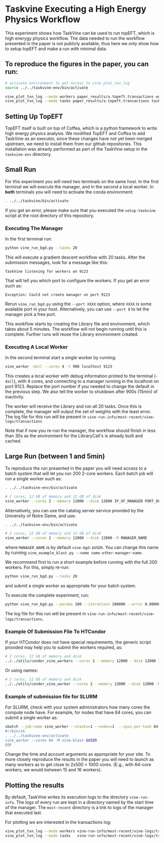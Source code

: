 
# Taskvine Executing a High Energy Physics Workflow

This experiment shows how TaskVine can be used to run topEFT, which is high
enerygy physics workflow. The data needed to run the workflow presented in the
paper is not publicly available, thus here we only show how to setup topEFT and
make a run with minimal data.


## To reproduce the figures in the paper, you can run:

```sh
# activate environment to get access to vine_plot_txn_log
source ../../taskvine-env/bin/activate

vine_plot_txn_log --mode workers paper_results/a.topeft.transactions workers.pdf
vine_plot_txn_log --mode tasks paper_results/a.topeft.transactions tasks.pdf
```

## Setting Up TopEFT

TopEFT itself is built on top of Coffea, which is a python framework to write
high energy physics analysis. We modified TopEFT and Coffea to add TaskVine as
an executor, since these changes have not yet been merged upstream, we need to
install them from our github repositories. This installation was already
performed as part of the TaskVine setup in the `taskvine-env` directory.


## Small Run

For this experiment you will need two terminals on the same host. In the first
terminal we will execute the manager, and in the second a local worker. In **both**
terminals you will need to activate the conda environment:

```sh
. ../../taskvine/bin/activate
```

If you get an error, please make sure that you executed the `setup-taskvine`
script at the root directory of this repository.


### Executing The Manager


In the first terminal run:

```sh
python vine_run_bgd.py --tasks 20
```

This will execute a gradient descent workflow with 20 tasks. After the
submission messages, look for a message like this:


```text
TaskVine listening for workers on 9123
```
That will tell you which port to configure the workers. If you get an error such as:

```text
Exception: Could not create manager on port 9123
```

Rerun `vine_run_bgd.py` using the `--port XXXX` option, where `XXXX` is
some available port in your host. Alternatively, you can use `--port 0` to let
the manager pick a free port.


This workflow starts by creating the Library file and environment, which takes about 5
minutes. The workflow will not begin running until this is complete. Further
runs will reuse the Library environment created.

### Executing A Local Worker

In the second terminal start a single worker by running:

```sh
vine_worker -dall --cores 4 -t 900 localhost 9123
```

This creates a local worker with debug information printed to the terminal
(`-dall`), with 4 cores, and connecting to a manager running in the localhost
on port 9123. Replace the port number if you needed to change the default in
the previous step. We also tell the worker to shutdown after 900s (15min) of inactivity.

The worker will receive the Library and run all 20 tasks. Once this is
complete, the manager will output the set of weights with the least error. The
log file for this run will be present in
`vine-run-info/most-recent/vine-logs/transactions`

Note that if now you re-run the manager, the workflow should finish in less
than 30s as the environment for the LibraryCall's is already built and cached.


## Large Run (between 1 and 5min)

To reproduce the run presented in the paper you will need access to a batch
system that will let you run 200 2-core workers. Each batch job will run a
single worker such as:

```sh
. ../../taskvine-env/bin/activate

# 2 cores, 12 GB of memory and 12 GB of disk
vine_worker --cores 2 --memory 12000 --disk 12000 IP_OF_MANAGER PORT_OF_MANAGER
```

Alternatively, you can use the catalog server service provided by the
University of Notre Dame, and use:

```sh
. ../../taskvine-env/bin/activate

# 2 cores, 12 GB of memory and 12 GB of disk
vine_worker --cores 2 --memory 12000 --disk 12000 -M MANAGER_NAME
```

where `MANAGER_NAME` is by default `vine-bgd-$USER`. You can change this name
by running `vine_example_blast.py --name some-other-manager-name`.


We recommend first to run a short example before running with the full 200
workers. For this, simply re-run:

```sh
python vine_run_bgd.py --tasks 20
```

and submit a single worker as appropriate for your batch system.

To execute the complete experiment, run:

```sh
python vine_run_bgd.py --params 100 --iterations 200000 --error 0.0000001 --rate 0.000005 --tasks 2000
```

The log	file for this run will be present in `vine-run-info/most-recent/vine-logs/transactions`.


### Example Of Submission File To HTCondor

If your HTCondor does not have special requirements, the generic script
provided may help you to submit the workers required, as:

```sh
# 2 cores, 12 GB of memory and disk
../../utils/condor_vine_workers --cores 2 --memory 12000 --disk 12000 IP_OF_MANAGER PORT_OF_MANAGER 500
```

Or using names:

```sh
# 2 cores, 12 GB of memory and disk
../../utils/condor_vine_worker --cores 2 --memory 12000 --disk 12000 -M MANAGER_NAME 500
```


### Example of submission file for SLURM

For SLURM, check with your system administrators how many cores the compute
node have. For example, for nodes that have 64 cores, you can submit a single
worker as:

```sh
sbatch --job-name vine_worker --ntasks=1 --nodes=1  --cpus-per-task 64 --mem 0 --time 2:00:00 --account=ACCOUNT -- <<EOF
#!/bin/sh
. ../../taskvine-env/activate
vine_worker --cores 64 -M vine-blast-$USER
EOF
```

Change the time and account arguments as appropriate for your site. To more
closely reproduce the results in the paper you will need to launch as many
workers as to get close to 2x500 = 1000 cores. (E.g., with 64-core workers, we
would between 15 and 16 workers).

## Plotting the results

By default, TaskVine writes its execution logs to the directory
`vine-run-info`. The logs of every run are kept in a directory named by the
start time of the manager. The `most-recent` directory is a link to logs of the
manager that executed last.

For plotting we are interested in the transactions log:


```sh
vine_plot_txn_log --mode workers vine-run-info/most-recent/vine-logs/transactions worker.pdf
vine_plot_txn_log --mode tasks   vine-run-info/most-recent/vine-logs/transactions tasks.pdf
```


